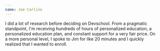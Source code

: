 ```yaml
---
name: Joe Carlino
---
```


I did a lot of research before deciding on Devschool. From a pragmatic standpoint, I'm receiving hundreds of hours of personalized education, a personalized education plan, and constant support for a very fair price. On a more personal level, I spoke to Jim for like 20 minutes and I quickly realized that I wanted to enroll.
